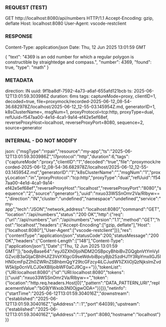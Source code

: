 ### REQUEST (TEST) ###
GET http://localhost:8080/api/numbers HTTP/1.1
Accept-Encoding: gzip\, deflate
Host: localhost:8080
User-Agent: vscode-restclient


### RESPONSE ###
Content-Type: application/json
Date: Thu\, 12 Jun 2025 13:01:59 GMT

{
  "text": "4369 is an odd number for which a regular polygon is constructible by straightedge and compass.",
  "number": 4369,
  "found": true,
  "type": "math"
}


### METADATA ###
direction: IN
uuid: 9f1ba8df-7592-4a73-a6af-655afd121bcb
ts: 2025-06-12T13:01:59.303986Z
duration: 6ms
tags: captureMode=proxy, clientID=1, decoded=true, file=proxymock/recorded-2025-06-12_08-54-36.682978Z/localhost/2025-06-12_12-55-03.145954Z.md, generatorID=1, k8sClusterName=, msgNum=1, proxyProtocol=tcp:http, proxyType=dual, refUuid=f547aa00-4e1d-4ca1-9a14-ef42e5ef68ef, reverseProxyHost=localhost, reverseProxyPort=8080, sequence=2, source=generator

### INTERNAL - DO NOT MODIFY ###
json: {"msgType":"rrpair","resource":"my-app","ts":"2025-06-12T13:01:59.303986Z","l7protocol":"http","duration":6,"tags":{"captureMode":"proxy","clientID":"1","decoded":"true","file":"proxymock/recorded-2025-06-12_08-54-36.682978Z/localhost/2025-06-12_12-55-03.145954Z.md","generatorID":"1","k8sClusterName":"","msgNum":"1","proxyLocation":"in","proxyProtocol":"tcp:http","proxyType":"dual","refUuid":"f547aa00-4e1d-4ca1-9a14-ef42e5ef68ef","reverseProxyHost":"localhost","reverseProxyPort":"8080","sequence":"2","source":"generator"},"uuid":"nxuo33WSSnOmr2Va/RIbyw==","direction":"IN","cluster":"undefined","namespace":"undefined","service":"my-app","tech":"JSON","network_address":"localhost:8080","command":"GET","location":"/api/numbers","status":"200 OK","http":{"req":{"url":"/api/numbers","uri":"/api/numbers","version":"1.1","method":"GET","host":"localhost","headers":{"Accept-Encoding":["gzip, deflate"],"Host":["localhost:8080"],"User-Agent":["vscode-restclient"]}},"res":{"contentType":"application/json","statusCode":200,"statusMessage":"200 OK","headers":{"Content-Length":["148"],"Content-Type":["application/json"],"Date":["Thu, 12 Jun 2025 13:01:59 GMT"]},"bodyBase64":"eyJ0ZXh0IjoiNDM2OSBpcyBhbiBvZGQgbnVtYmVyIGZvciB3aGljaCBhIHJlZ3VsYXIgcG9seWdvbiBpcyBjb25zdHJ1Y3RpYmxlIGJ5IHN0cmFpZ2h0ZWRnZSBhbmQgY29tcGFzcy4iLCJudW1iZXIiOjQzNjksImZvdW5kIjp0cnVlLCJ0eXBlIjoibWF0aCJ9Cg=="}},"tokenList":{"URI:localhost:8080":{"id":"URI:localhost:8080","tokens":[{"uuid":"nxuo33WSSnOmr2Va/RIbyw==","token":{"location":"http.req.headers.Host[0]","pattern":"DATA_PATTERN_URI","replacementValue":"bG9jYWxob3N0OjgwODA="}}]}},"netinfo":{"startTime":"2025-06-12T13:01:59.304016Z","downstream":{"established":"2025-06-12T13:01:59.304016Z","ipAddress":"::1","port":64039},"upstream":{"established":"2025-06-12T13:01:59.304016Z","ipAddress":"::1","port":8080,"hostname":"localhost"}}}
